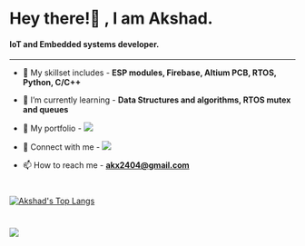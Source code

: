 <h1>Hey there!👋&nbsp;, I am Akshad.</h1>
<h4>IoT and Embedded systems developer.</h3>

---

- 📍 My skillset includes -  **ESP modules, Firebase, Altium PCB, RTOS, Python, C/C++**

- 📍 I’m currently learning -  **Data Structures and algorithms, RTOS mutex and queues**

- 📄 My portfolio - [<img src="https://img.shields.io/badge/-Portfolio-blue"/>](https://akshadportfolio.dorik.io/)

- 📄 Connect with me - [<img src="https://img.shields.io/badge/-LinkedIn-blue"/>](https://www.linkedin.com/in/akshad-patel-6669081a9/)

- 📫 How to reach me - **akx2404@gmail.com**

#

[![Akshad's Top Langs](https://github-readme-stats.vercel.app/api/top-langs/?username=akx2404&hide=tcl,Jupyter%20Notebook&layout=compact&langs_count=10&theme=highcontrast)](https://github.com/akx2404/github-readme-stats)

#

![](https://komarev.com/ghpvc/?username=akx2404&color=blue)

